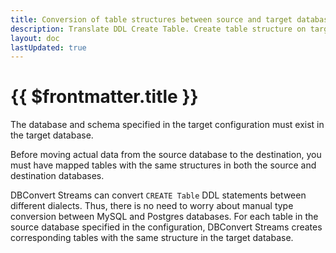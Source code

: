 ```yaml
---
title: Conversion of table structures between source and target databases.
description: Translate DDL Create Table. Create table structure on targets.
layout: doc
lastUpdated: true
---
```


# {{ $frontmatter.title }}

The database and schema specified in the target configuration must exist in the target database.

Before moving actual data from the source database to the destination, you must have mapped tables with the same structures in both the source and destination databases.

DBConvert Streams can convert `CREATE Table` DDL statements between different dialects. Thus, there is no need to worry about manual type conversion between MySQL and Postgres databases. For each table in the source database specified in the configuration, DBConvert Streams creates corresponding tables with the same structure in the target database.
